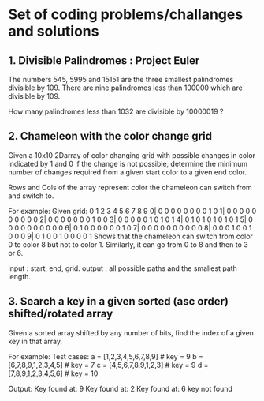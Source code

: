 # Set of coding problems/challanges and solutions
## 1. Divisible Palindromes : Project Euler
The numbers 545, 5995 and 15151 are the three smallest palindromes divisible by 109. There are nine palindromes less than 100000 which are divisible by 109.

How many palindromes less than 1032
are divisible by 10000019 ?

## 2. Chameleon with the color change grid 
Given a 10x10 2Darray of color changing grid with possible changes in color indicated by 1 and 0 if the change is not possible, determine the minimum number of changes required from a given start color to a given end color.

Rows and Cols of the array represent color the chameleon can switch from and switch to.

For example:
Given grid:   0 1 2 3 4 5 6 7 8 9
           0| 0 0 0 0 0 0 0 0 1 0
           1| 0 0 0 0 0 0 0 0 0 0 
           2| 0 0 0 0 0 0 0 1 0 0
           3| 0 0 0 0 0 1 0 1 0 1
           4| 0 1 0 1 0 1 0 1 0 1
           5| 0 0 0 0 0 0 0 0 0 0
           6| 0 1 0 0 0 0 0 0 1 0
           7| 0 0 0 0 0 0 0 0 0 0
           8| 0 0 0 1 0 0 1 0 0 0
           9| 0 1 0 0 1 0 0 0 0 1
Shows that the chameleon can switch from color 0 to color 8 but not to color 1. 
Similarly, it can go from 0 to 8 and then to 3 or 6.

input : start, end, grid.
output : all possible paths and the smallest path length.
## 3. Search a key in a given sorted (asc order) shifted/rotated array
Given a sorted array shifted by any number of bits, find the index of a given key in that array.

For example:
Test cases:
a = [1,2,3,4,5,6,7,8,9] # key = 9
b = [6,7,8,9,1,2,3,4,5] # key = 7
c = [4,5,6,7,8,9,1,2,3] # key = 9
d = [7,8,9,1,2,3,4,5,6] # key = 10

Output:
Key found at: 9
Key found at: 2
Key found at: 6
key not found